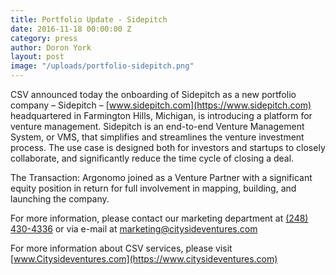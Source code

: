 ```yaml
---
title: Portfolio Update - Sidepitch
date: 2016-11-18 00:00:00 Z
category: press
author: Doron York
layout: post
image: "/uploads/portfolio-sidepitch.png"
---
```


CSV announced today the onboarding of Sidepitch as a new portfolio company – Sidepitch –  [www.sidepitch.com](https://www.sidepitch.com) headquartered in Farmington Hills, Michigan, is introducing a platform for venture management. Sidepitch is an end-to-end Venture Management System, or VMS, that simplifies and streamlines the venture investment process. The use case is designed both for investors and startups to closely collaborate, and significantly reduce the time cycle of closing a deal.

The Transaction: Argonomo joined as a Venture Partner with a significant equity position in return for full involvement in mapping, building, and launching the company.

For more information, please contact our marketing department at [(248) 430-4336](tel:+12484304336) or via e-mail at [marketing@citysideventures.com](mailto:marketing@citysideventures.com)

For more information about CSV services, please visit [www.Citysideventures.com](https://www.citysideventures.com)
